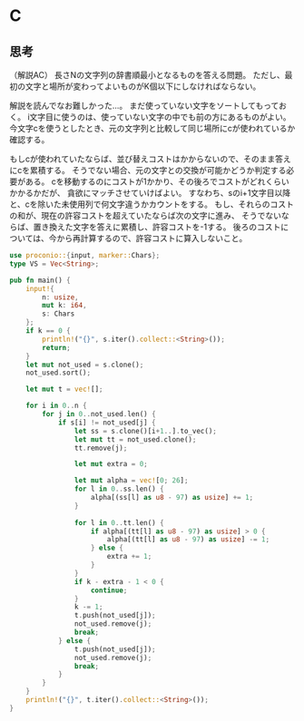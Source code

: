 # C
## 思考
（解説AC）
長さNの文字列の辞書順最小となるものを答える問題。
ただし、最初の文字と場所が変わってよいものがK個以下にしなければならない。

解説を読んでなお難しかった…。
まだ使っていない文字をソートしてもっておく。
i文字目に使うのは、使っていない文字の中でも前の方にあるものがよい。
今文字cを使うとしたとき、元の文字列と比較して同じ場所にcが使われているか確認する。

もしcが使われていたならば、並び替えコストはかからないので、そのまま答えにcを累積する。
そうでない場合、元の文字との交換が可能かどうか判定する必要がある。
cを移動するのにコストが1かかり、その後ろでコストがどれくらいかかるかだが、
貪欲にマッチさせていけばよい。
すなわち、sのi+1文字目以降と、cを除いた未使用列で何文字違うかカウントをする。
もし、それらのコストの和が、現在の許容コストを超えていたならば次の文字に進み、
そうでないならば、置き換えた文字を答えに累積し、許容コストを-1する。
後ろのコストについては、今から再計算するので、許容コストに算入しないこと。

```rust
use proconio::{input, marker::Chars};
type VS = Vec<String>;

pub fn main() {
    input!{
        n: usize,
        mut k: i64,
        s: Chars
    };
    if k == 0 {
        println!("{}", s.iter().collect::<String>());
        return;
    }
    let mut not_used = s.clone();
    not_used.sort();

    let mut t = vec![];

    for i in 0..n {
        for j in 0..not_used.len() {
            if s[i] != not_used[j] {
                let ss = s.clone()[i+1..].to_vec();
                let mut tt = not_used.clone();
                tt.remove(j);

                let mut extra = 0;

                let mut alpha = vec![0; 26];
                for l in 0..ss.len() {
                    alpha[(ss[l] as u8 - 97) as usize] += 1;
                }
                
                for l in 0..tt.len() {
                    if alpha[(tt[l] as u8 - 97) as usize] > 0 {
                        alpha[(tt[l] as u8 - 97) as usize] -= 1;
                    } else {
                        extra += 1;
                    }
                }
                if k - extra - 1 < 0 {
                    continue;
                }
                k -= 1;
                t.push(not_used[j]);
                not_used.remove(j);
                break;
            } else {
                t.push(not_used[j]);
                not_used.remove(j);
                break;
            }
        }
    }
    println!("{}", t.iter().collect::<String>());
}

```